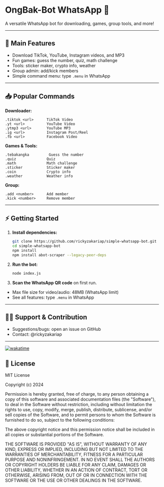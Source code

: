 # OngBak-Bot WhatsApp 🤖

A versatile WhatsApp bot for downloading, games, group tools, and more!

---

## 🚀 Main Features
- Download TikTok, YouTube, Instagram videos, and MP3
- Fun games: guess the number, quiz, math challenge
- Tools: sticker maker, crypto info, weather
- Group admin: add/kick members
- Simple command menu: type `.menu` in WhatsApp

---

## 📥 Popular Commands

**Downloader:**
```
.tiktok <url>      TikTok Video
.yt <url>          YouTube Video
.ytmp3 <url>       YouTube MP3
.ig <url>          Instagram Post/Reel
.fb <url>          Facebook Video
```

**Games & Tools:**
```
.tebakangka         Guess the number
.quiz              Quiz
.math              Math challenge
.sticker           Sticker maker
.coin              Crypto info
.weather           Weather info
```

**Group:**
```
.add <number>      Add member
.kick <number>     Remove member
```

---

## ⚡️ Getting Started

1. **Install dependencies:**
   ```bash
   git clone https://github.com/rickyzakariap/simple-whatsapp-bot.git
   cd simple-whatsapp-bot
   npm install
   npm install abot-scraper --legacy-peer-deps
   ```
2. **Run the bot:**
   ```bash
   node index.js
   ```
3. **Scan the WhatsApp QR code** on first run.

- Max file size for video/audio: 48MB (WhatsApp limit)
- See all features: type `.menu` in WhatsApp

---

## 🙋‍♂️ Support & Contribution
- Suggestions/bugs: open an issue on GitHub
- Contact: @rickyzakariap

---

[![wakatime](https://wakatime.com/badge/github/rickyzakariap/simple-whatsapp-bot.svg)](https://wakatime.com/badge/github/rickyzakariap/simple-whatsapp-bot)

## 📄 License

MIT License

Copyright (c) 2024

Permission is hereby granted, free of charge, to any person obtaining a copy
of this software and associated documentation files (the "Software"), to deal
in the Software without restriction, including without limitation the rights
to use, copy, modify, merge, publish, distribute, sublicense, and/or sell
copies of the Software, and to permit persons to whom the Software is
furnished to do so, subject to the following conditions:

The above copyright notice and this permission notice shall be included in all
copies or substantial portions of the Software.

THE SOFTWARE IS PROVIDED "AS IS", WITHOUT WARRANTY OF ANY KIND, EXPRESS OR
IMPLIED, INCLUDING BUT NOT LIMITED TO THE WARRANTIES OF MERCHANTABILITY,
FITNESS FOR A PARTICULAR PURPOSE AND NONINFRINGEMENT. IN NO EVENT SHALL THE
AUTHORS OR COPYRIGHT HOLDERS BE LIABLE FOR ANY CLAIM, DAMAGES OR OTHER
LIABILITY, WHETHER IN AN ACTION OF CONTRACT, TORT OR OTHERWISE, ARISING FROM,
OUT OF OR IN CONNECTION WITH THE SOFTWARE OR THE USE OR OTHER DEALINGS IN THE
SOFTWARE.
```
